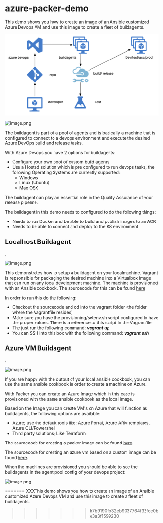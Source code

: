 # azure-packer-demo

This demo shows you how to create an image of an Ansible customized Azure Devops VM and use this image to create a fleet of buildagents.

![](pics/2019-06-19-14-12-06.png)

![image.png](/.attachments/image-53a79d45-d49d-4db1-856d-c1686d6999df.png)

The buildagent is part of a pool of agents and is basically a machine that is configured to connect to a devops environment and execute the desired Azure DevOps build and release  tasks.

With Azure Devops you have 2 options for buildagents:
- Configure your own pool of custom build agents
- Use a Hosted solution which is pre configured to run devops tasks, the following Operating Systems are currently supported:
  - Windows
  - Linux (Ubuntu)
  - Max OSX

The buildagent can play an essential role in the Quality Assurance of your release pipeline.

The buildagent in this demo needs to configured to do the following things:
- Needs to run Docker and be able to build and publish images to an ACR
- Needs to be able to connect and deploy to the K8 environment

## Localhost Buildagent
.

![image.png](/.attachments/image-2c2bae41-4f98-4881-a024-cb5efbe3b2d9.png)

This demonstrates how to setup a buildagent on your localmachine. Vagrant is repsonsible for packaging the desired machine into a Virtualbox image that can run on any local development machine. The machine is provisioned with an Ansible cookbook. The sourcecode for this can be found [here](https://dev.azure.com/dude-projects/_git/woolies-aks-poc?path=%2Finfra%2Fbuildagent%2Fvagrant&version=GBinfra)

In order to run this do the following:
- Checkout the sourcecode and cd into the vagrant folder (the folder where the Vagrantfile resides)
- Make sure you have the provisioning/setenv.sh script configured to have the proper values. There is a reference to this script in the Vagrantfile
- The just run the following command: **_vagrant up_**
- You can SSH into this box with the following command: **_vagrant ssh_**

## Azure VM Buildagent
.

![image.png](/.attachments/image-0e06d8c6-efb7-42ab-854a-52b9e0ab1336.png)

If you are happy with the output of your local ansible cookbook, you can use the same ansible cookbook in order to create a machine on Azure.

With Packer you can create an Azure Image which in this case is provisioned with the same ansible cookbook as the local image. 

Based on the Image you can create VM's on Azure that will function as buildagents, the following options are available:
- Azure; use the default tools like: Azure Portal, Azure ARM templates, Azure CLI/Powershell 
- Third party solutions; Like Terraform


The sourcecode for creating a packer image can be found [here](https://dev.azure.com/dude-projects/_git/woolies-aks-poc?path=%2Finfra%2Fbuildagent%2Fpacker&version=GBinfra).

The sourcecode for creating an azure vm based on a custom image can be found [here](https://dev.azure.com/dude-projects/_git/woolies-aks-poc?path=%2Finfra%2Fbuildagent%2Fterraform&version=GBinfra).

When the machines are provisioned you should be able to see the buildagents in the agent pool config of your devops project:

![image.png](/.attachments/image-8a1af697-975b-4626-a67c-97482c7828dd.png)

=======
XXXThis demo shows you how to create an image of an Ansible customized Azure Devops VM and use this image to create a fleet of buildagents.
>>>>>>> b7b9190fb32eb9037764f32fce0be3a3f1599230
